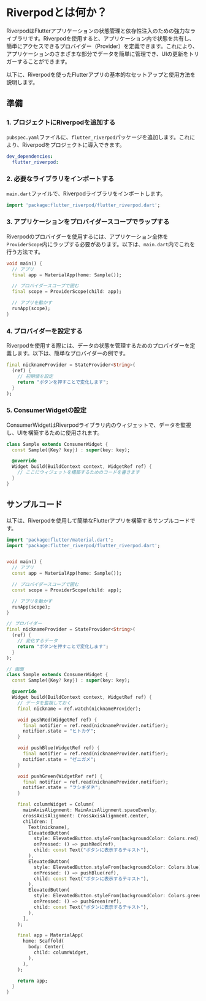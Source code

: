 # Riverpodとは何か？

RiverpodはFlutterアプリケーションの状態管理と依存性注入のための強力なライブラリです。Riverpodを使用すると、アプリケーション内で状態を共有し、簡単にアクセスできるプロバイダー（Provider）を定義できます。これにより、アプリケーションのさまざまな部分でデータを簡単に管理でき、UIの更新をトリガーすることができます。

以下に、Riverpodを使ったFlutterアプリの基本的なセットアップと使用方法を説明します。

## 準備

### 1. プロジェクトにRiverpodを追加する

`pubspec.yaml`ファイルに、`flutter_riverpod`パッケージを追加します。これにより、Riverpodをプロジェクトに導入できます。

```yaml
dev_dependencies:
  flutter_riverpod:
```

### 2. 必要なライブラリをインポートする

`main.dart`ファイルで、Riverpodライブラリをインポートします。

```dart
import 'package:flutter_riverpod/flutter_riverpod.dart';
```

### 3. アプリケーションをプロバイダースコープでラップする

Riverpodのプロバイダーを使用するには、アプリケーション全体を`ProviderScope`内にラップする必要があります。以下は、`main.dart`内でこれを行う方法です。

```dart
void main() {
  // アプリ
  final app = MaterialApp(home: Sample());

  // プロバイダースコープで囲む
  final scope = ProviderScope(child: app);

  // アプリを動かす
  runApp(scope);
}
```

### 4. プロバイダーを設定する

Riverpodを使用する際には、データの状態を管理するためのプロバイダーを定義します。以下は、簡単なプロバイダーの例です。

```dart
final nicknameProvider = StateProvider<String>(
  (ref) {
    // 初期値を設定
    return "ボタンを押すことで変化します";
  }
);
```

### 5. ConsumerWidgetの設定

ConsumerWidgetはRiverpodライブラリ内のウィジェットで、データを監視し、UIを構築するために使用されます。

```dart
class Sample extends ConsumerWidget {
  const Sample({Key? key}) : super(key: key);

  @override
  Widget build(BuildContext context, WidgetRef ref) {
    // ここにウィジェットを構築するためのコードを書きます
  }
}
```

## サンプルコード

以下は、Riverpodを使用して簡単なFlutterアプリを構築するサンプルコードです。

```dart
import 'package:flutter/material.dart';
import 'package:flutter_riverpod/flutter_riverpod.dart';


void main() {
  // アプリ
  const app = MaterialApp(home: Sample());

  // プロバイダースコープで囲む
  const scope = ProviderScope(child: app);

  // アプリを動かす
  runApp(scope);
}

// プロバイダー
final nicknameProvider = StateProvider<String>(
  (ref) {
    // 変化するデータ
    return "ボタンを押すことで変化します";
  }
);

// 画面
class Sample extends ConsumerWidget {
  const Sample({Key? key}) : super(key: key);

  @override
  Widget build(BuildContext context, WidgetRef ref) {
    // データを監視しておく
    final nickname = ref.watch(nicknameProvider);

    void pushRed(WidgetRef ref) {
      final notifier = ref.read(nicknameProvider.notifier);
      notifier.state = "ヒトカゲ";
    }

    void pushBlue(WidgetRef ref) {
      final notifier = ref.read(nicknameProvider.notifier);
      notifier.state = "ゼニガメ";
    }

    void pushGreen(WidgetRef ref) {
      final notifier = ref.read(nicknameProvider.notifier);
      notifier.state = "フシギダネ";
    }

    final columnWidget = Column(
      mainAxisAlignment: MainAxisAlignment.spaceEvenly,
      crossAxisAlignment: CrossAxisAlignment.center,
      children: [
        Text(nickname),
        ElevatedButton(
          style: ElevatedButton.styleFrom(backgroundColor: Colors.red),
          onPressed: () => pushRed(ref),
          child: const Text("ボタンに表示するテキスト"),
        ),
        ElevatedButton(
          style: ElevatedButton.styleFrom(backgroundColor: Colors.blue),
          onPressed: () => pushBlue(ref),
          child: const Text("ボタンに表示するテキスト"),
        ),
        ElevatedButton(
          style: ElevatedButton.styleFrom(backgroundColor: Colors.green),
          onPressed: () => pushGreen(ref),
          child: const Text("ボタンに表示するテキスト"),
        ),
      ],
    );

    final app = MaterialApp(
      home: Scaffold(
        body: Center(
          child: columnWidget,
        ),
      ),
    );

    return app;
  }
}
```